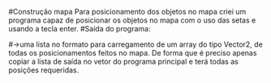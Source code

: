 
#Construção mapa
Para posicionamento dos objetos no mapa criei um programa capaz de posicionar os objetos no mapa com o uso das setas e usando a tecla enter.
#Saída do programa:


#->uma lista no formato para carregamento de um array do tipo Vector2, de todas os posicionamentos feitos no mapa. De forma que é preciso apenas copiar a lista de saída no vetor do programa principal e terá todas as posições requeridas.


